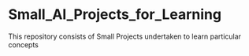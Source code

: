 # Small_AI_Projects_for_Learning
This repository consists of Small Projects undertaken to learn particular concepts

